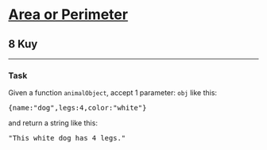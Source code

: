 <h1><a href="https://www.codewars.com/kata/5ab6538b379d20ad880000ab">Area or Perimeter</a></h1>
<h2>8 Kuy</h2>
<hr>

<h3>Task</h3>
<p>Given a function <code>animalObject</code>, accept 1 parameter: <code>obj</code> like this:</p>
<pre>{name:"dog",legs:4,color:"white"}</pre>
<p>and return a string like this:</p>
<pre>"This white dog has 4 legs."</pre>

